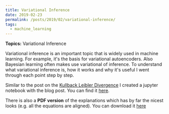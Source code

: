 ```yaml
---
title: Variational Inference
date: 2019-02-23
permalink: /posts/2019/02/variational-inference/
tags:
  - machine_learning
---
```


**Topics:** Variational Inference

Variational inference is an important topic that is widely used in machine learning. For example, it's the basis for variational autoencoders. Also Bayesian learning often makes use variational of inference. To understand what variational inference is, how it works and why it's useful I went through each point step by step.  

Similar to the post on the [Kullback Leibler Divergence](http://alpopkes.com/posts/2019/02/kl-divergence/) I created a jupyter notebook with the blog post. You can find it [here](https://github.com/zotroneneis/resources/blob/master/variational_inference.ipynb).

There is also a **PDF version** of the explanations which has by far the nicest looks (e.g. all the equations are aligned). You can download it [here](http://alpopkes.com/files/variational_inference.pdf)

